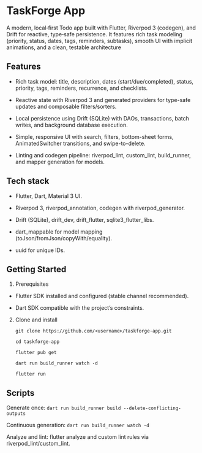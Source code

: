 # TaskForge App

A modern, local‑first Todo app built with Flutter, Riverpod 3 (codegen), and Drift for reactive, type‑safe persistence. It features rich task modeling (priority, status, dates, tags, reminders, subtasks), smooth UI with implicit animations, and a clean, testable architecture

## Features
  - Rich task model: title, description, dates (start/due/completed), status, priority, tags, reminders, recurrence, and checklists.
  
  - Reactive state with Riverpod 3 and generated providers for type-safe updates and composable filters/sorters.
  
  - Local persistence using Drift (SQLite) with DAOs, transactions, batch writes, and background database execution.
  
  - Simple, responsive UI with search, filters, bottom-sheet forms, AnimatedSwitcher transitions, and swipe-to-delete.
  
  - Linting and codegen pipeline: riverpod_lint, custom_lint, build_runner, and mapper generation for models.

## Tech stack
  - Flutter, Dart, Material 3 UI.
  
  - Riverpod 3, riverpod_annotation, codegen with riverpod_generator.
  
  - Drift (SQLite), drift_dev, drift_flutter, sqlite3_flutter_libs.
  
  - dart_mappable for model mapping (toJson/fromJson/copyWith/equality).
  
  - uuid for unique IDs.

## Getting Started

1. Prerequisites

  - Flutter SDK installed and configured (stable channel recommended).

  - Dart SDK compatible with the project’s constraints.

2. Clone and install

    ``
    git clone https://github.com/<username>/taskforge-app.git
    ``
    
    ``
    cd taskforge-app
    ``
    
    ``
    flutter pub get
    ``
    
    ``
    dart run build_runner watch -d
    ``
    
    ``flutter run``


## Scripts
  Generate once: ``dart run build_runner build --delete-conflicting-outputs``
  
  Continuous generation: ``dart run build_runner watch -d``
  
  Analyze and lint: flutter analyze and custom lint rules via riverpod_lint/custom_lint.


